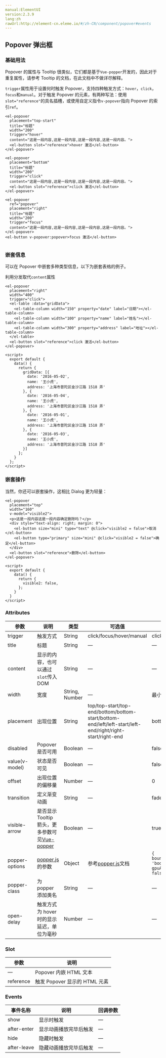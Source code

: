 ```yaml
---
manual:ElementUI
version:2.3.9
lang:zh
rawUrl:http://element-cn.eleme.io/#/zh-CN/component/popover#events
---
```



## Popover 弹出框<a name="popover-dan-chu-kuang"></a>

### 基础用法<a name="ji-chu-yong-fa"></a>


Popover 的属性与 Tooltip 很类似，它们都是基于`Vue-popper`开发的，因此对于重复属性，请参考 Tooltip 的文档，在此文档中不做详尽解释。



`trigger`属性用于设置何时触发 Popover，支持四种触发方式：`hover`，`click`，`focus`和`manual`。对于触发 Popover 的元素，有两种写法：使用`slot="reference"`的具名插槽，或使用自定义指令`v-popover`指向 Popover 的索引`ref`。



```
<el-popover
  placement="top-start"
  title="标题"
  width="200"
  trigger="hover"
  content="这是一段内容,这是一段内容,这是一段内容,这是一段内容。">
  <el-button slot="reference">hover 激活</el-button>
</el-popover>

<el-popover
  placement="bottom"
  title="标题"
  width="200"
  trigger="click"
  content="这是一段内容,这是一段内容,这是一段内容,这是一段内容。">
  <el-button slot="reference">click 激活</el-button>
</el-popover>

<el-popover
  ref="popover"
  placement="right"
  title="标题"
  width="200"
  trigger="focus"
  content="这是一段内容,这是一段内容,这是一段内容,这是一段内容。">
</el-popover>
<el-button v-popover:popover>focus 激活</el-button>


```




### 嵌套信息<a name="qian-tao-xin-xi"></a>


可以在 Popover 中嵌套多种类型信息，以下为嵌套表格的例子。



利用分发取代`content`属性



```
<el-popover
  placement="right"
  width="400"
  trigger="click">
  <el-table :data="gridData">
    <el-table-column width="150" property="date" label="日期"></el-table-column>
    <el-table-column width="100" property="name" label="姓名"></el-table-column>
    <el-table-column width="300" property="address" label="地址"></el-table-column>
  </el-table>
  <el-button slot="reference">click 激活</el-button>
</el-popover>

<script>
  export default {
    data() {
      return {
        gridData: [{
          date: '2016-05-02',
          name: '王小虎',
          address: '上海市普陀区金沙江路 1518 弄'
        }, {
          date: '2016-05-04',
          name: '王小虎',
          address: '上海市普陀区金沙江路 1518 弄'
        }, {
          date: '2016-05-01',
          name: '王小虎',
          address: '上海市普陀区金沙江路 1518 弄'
        }, {
          date: '2016-05-03',
          name: '王小虎',
          address: '上海市普陀区金沙江路 1518 弄'
        }]
      };
    }
  };
</script>

```




### 嵌套操作<a name="qian-tao-cao-zuo"></a>


当然，你还可以嵌套操作，这相比 Dialog 更为轻量：


```
<el-popover
  placement="top"
  width="160"
  v-model="visible2">
  <p>这是一段内容这是一段内容确定删除吗？</p>
  <div style="text-align: right; margin: 0">
    <el-button size="mini" type="text" @click="visible2 = false">取消</el-button>
    <el-button type="primary" size="mini" @click="visible2 = false">确定</el-button>
  </div>
  <el-button slot="reference">删除</el-button>
</el-popover>

<script>
  export default {
    data() {
      return {
        visible2: false,
      };
    }
  }
</script>

```




### Attributes<a name="attributes"></a>
参数 | 说明 | 类型 | 可选值 | 默认值 
 ---  |  ---  |  ---  |  ---  |  ---  | 
trigger | 触发方式 | String | click/focus/hover/manual | click 
title | 标题 | String | — | — 
content | 显示的内容，也可以通过`slot`传入 DOM | String | — | — 
width | 宽度 | String, Number | — | 最小宽度 150px 
placement | 出现位置 | String | top/top-start/top-end/bottom/bottom-start/bottom-end/left/left-start/left-end/right/right-start/right-end | bottom 
disabled | Popover 是否可用 | Boolean | — | false 
value(v-model) | 状态是否可见 | Boolean | — | false 
offset | 出现位置的偏移量 | Number | — | 0 
transition | 定义渐变动画 | String | — | fade-in-linear 
visible-arrow | 是否显示 Tooltip 箭头，更多参数可见[Vue-popper](%1751 "") | Boolean | — | true 
popper-options | [popper.js](%1754 "")的参数 | Object | 参考[popper.js](%1754 "")文档 | `{ boundariesElement: 'body', gpuAcceleration: false }` 
popper-class | 为 popper 添加类名 | String | — | — 
open-delay | 触发方式为 hover 时的显示延迟，单位为毫秒 | Number | — | — 


### Slot<a name="slot"></a>
参数 | 说明 
 ---  |  ---  | 
— | Popover 内嵌 HTML 文本 
reference | 触发 Popover 显示的 HTML 元素 


### Events<a name="events"></a>
事件名称 | 说明 | 回调参数 
 ---  |  ---  |  ---  | 
show | 显示时触发 | — 
after-enter | 显示动画播放完毕后触发 | — 
hide | 隐藏时触发 | — 
after-leave | 隐藏动画播放完毕后触发 | — 

